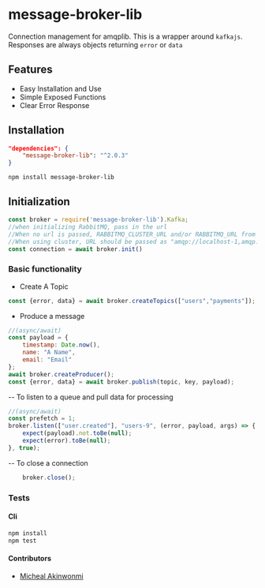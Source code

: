 message-broker-lib 
===========
Connection management for amqplib. This is a wrapper around `kafkajs`. 
Responses are always objects returning `error` or `data`


## Features
- Easy Installation and Use
- Simple Exposed Functions
- Clear Error Response

## Installation
```json
"dependencies": {
    "message-broker-lib": "^2.0.3"
}
```
```npm install message-broker-lib```

## Initialization
```javascript
const broker = require('message-broker-lib').Kafka;
//when initializing RabbitMQ, pass in the url
//When no url is passed, RABBITMQ_CLUSTER_URL and/or RABBITMQ_URL from process.env is used
//When using cluster, URL should be passed as "amqp://localhost-1,amqp://localhost-2,amqp://localhost-3"
const connection = await broker.init()

```


### Basic functionality
- Create A Topic
```javascript
const {error, data} = await broker.createTopics(["users","payments"]);
```

- Produce a message
```javascript
//(async/await)
const payload = {
    timestamp: Date.now(),
    name: "A Name",
    email: "Email"
};
await broker.createProducer();
const {error, data} = await broker.publish(topic, key, payload);
```


-- To listen to a queue and pull data for processing
```javascript
//(async/await)
const prefetch = 1;
broker.listen(["user.created"], "users-9", (error, payload, args) => {
    expect(payload).not.toBe(null);
    expect(error).toBe(null);
}, true);

```

-- To close a connection
```javascript
    broker.close();
```


### Tests
#### Cli
```bash
npm install
npm test
```

#### Contributors
- [Micheal Akinwonmi](https://github.com/blackhades)
